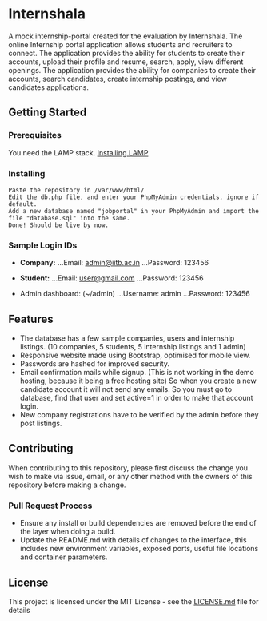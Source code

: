# Internshala
A mock internship-portal created for the evaluation by Internshala. The online Internship portal application allows students and recruiters to connect. The application provides the ability for students to create their accounts, upload their profile and resume, search, apply, view different openings. The application provides the ability for companies to create their accounts, search candidates, create internship postings, and view candidates applications.

## Getting Started

### Prerequisites
You need the LAMP stack.
[Installing LAMP](https://howtoubuntu.org/how-to-install-lamp-on-ubuntu)

### Installing
```
Paste the repository in /var/www/html/
Edit the db.php file, and enter your PhpMyAdmin credentials, ignore if default.
Add a new database named "jobportal" in your PhpMyAdmin and import the file "database.sql" into the same.
Done! Should be live by now.
```

### Sample Login IDs

* **Company:**
...Email: admin@iitb.ac.in
...Password: 123456


* **Student:**
...Email: user@gmail.com
...Password: 123456


* Admin dashboard: (~/admin)
...Username: admin
...Password: 123456

## Features

* The database has a few sample companies, users and internship listings. (10 companies, 5 students, 5 internship listings and 1 admin)
* Responsive website made using Bootstrap, optimised for mobile view.
* Passwords are hashed for improved security.
* Email confirmation mails while signup. (This is not working in the demo hosting, because it being a free hosting site) So when you create a new candidate account it will not send any emails. So you must go to database, find that user and set active=1 in order to make that account login.
* New company registrations have to be verified by the admin before they post listings.

## Contributing

When contributing to this repository, please first discuss the change you wish to make via issue, email, or any other method with the owners of this repository before making a change.

### Pull Request Process
* Ensure any install or build dependencies are removed before the end of the layer when doing a build.
* Update the README.md with details of changes to the interface, this includes new environment variables, exposed ports, useful file locations and container parameters.

## License

This project is licensed under the MIT License - see the [LICENSE.md](LICENSE.md) file for details
